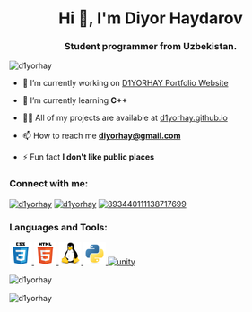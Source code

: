<h1 align="center">Hi 👋, I'm Diyor Haydarov</h1>
<h3 align="center">Student programmer from Uzbekistan.</h3>

<p align="left"> <img src="https://komarev.com/ghpvc/?username=d1yorhay&label=Profile%20views&color=0e75b6&style=flat" alt="d1yorhay" /> </p>

- 🔭 I’m currently working on [D1YORHAY Portfolio Website](https://github.com/d1yorhay/d1yorhay.github.io)

- 🌱 I’m currently learning **C++**

- 👨‍💻 All of my projects are available at [d1yorhay.github.io](d1yorhay.github.io)

- 📫 How to reach me **diyorhay@gmail.com**

- ⚡ Fun fact **I don't like public places**

<h3 align="left">Connect with me:</h3>
<p align="left">
<a href="https://fb.com/d1yorhay" target="blank"><img align="center" src="https://raw.githubusercontent.com/rahuldkjain/github-profile-readme-generator/master/src/images/icons/Social/facebook.svg" alt="d1yorhay" height="30" width="40" /></a>
<a href="https://instagram.com/d1yorhay" target="blank"><img align="center" src="https://raw.githubusercontent.com/rahuldkjain/github-profile-readme-generator/master/src/images/icons/Social/instagram.svg" alt="d1yorhay" height="30" width="40" /></a>
<a href="https://discord.gg/893440111138717699" target="blank"><img align="center" src="https://raw.githubusercontent.com/rahuldkjain/github-profile-readme-generator/master/src/images/icons/Social/discord.svg" alt="893440111138717699" height="30" width="40" /></a>
</p>

<h3 align="left">Languages and Tools:</h3>
<p align="left"> <a href="https://www.w3schools.com/css/" target="_blank" rel="noreferrer"> <img src="https://raw.githubusercontent.com/devicons/devicon/master/icons/css3/css3-original-wordmark.svg" alt="css3" width="40" height="40"/> </a> <a href="https://www.w3.org/html/" target="_blank" rel="noreferrer"> <img src="https://raw.githubusercontent.com/devicons/devicon/master/icons/html5/html5-original-wordmark.svg" alt="html5" width="40" height="40"/> </a> <a href="https://www.linux.org/" target="_blank" rel="noreferrer"> <img src="https://raw.githubusercontent.com/devicons/devicon/master/icons/linux/linux-original.svg" alt="linux" width="40" height="40"/> </a> <a href="https://www.python.org" target="_blank" rel="noreferrer"> <img src="https://raw.githubusercontent.com/devicons/devicon/master/icons/python/python-original.svg" alt="python" width="40" height="40"/> </a> <a href="https://unity.com/" target="_blank" rel="noreferrer"> <img src="https://www.vectorlogo.zone/logos/unity3d/unity3d-icon.svg" alt="unity" width="40" height="40"/> </a> </p>

<p><img align="center" src="https://github-readme-stats.vercel.app/api/top-langs?username=d1yorhay&show_icons=true&locale=en&layout=compact" alt="d1yorhay" /></p>

<p><img align="center" src="https://github-readme-streak-stats.herokuapp.com/?user=d1yorhay&" alt="d1yorhay" /></p>
